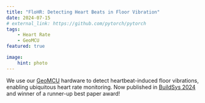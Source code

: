 ```yaml
---
title: "FloHR: Detecting Heart Beats in Floor Vibration"
date: 2024-07-15
# external_link: https://github.com/pytorch/pytorch
tags:
    - Heart Rate
    - GeoMCU
featured: true

image:
    hint: photo
---
```


We use our [GeoMCU](../../project/geomcu) hardware to detect heartbeat-induced floor vibrations, enabling ubiquitous heart rate monitoring. Now published in [BuildSys 2024](../../publication/flohr) and winner of a runner-up best paper award!

<!--more-->
